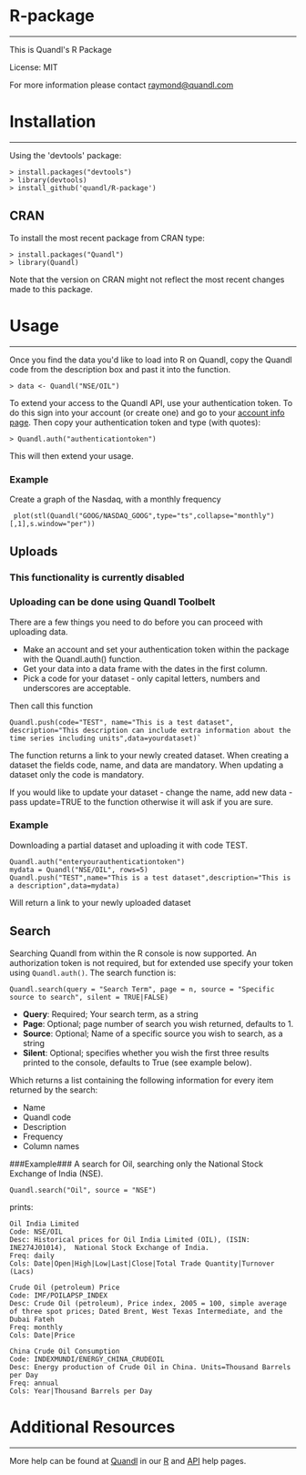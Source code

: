 R-package
=========
---

This is Quandl's R Package

License: MIT

For more information please contact raymond@quandl.com

# Installation #
---

Using the 'devtools' package:

    > install.packages("devtools")
    > library(devtools)
    > install_github('quandl/R-package')

## CRAN ##

To install the most recent package from CRAN type:

    > install.packages("Quandl")
    > library(Quandl)
    
Note that the version on CRAN might not reflect the most recent changes made to this package.

# Usage #
---

Once you find the data you'd like to load into R on Quandl, copy the Quandl code from the description box and past it into the function.

    > data <- Quandl("NSE/OIL")

To extend your access to the Quandl API, use your authentication token. To do this sign into your account (or create one) and go to your [account info page](http://www.quandl.com/users/info). Then copy your authentication token and type (with quotes):

    > Quandl.auth("authenticationtoken")

This will then extend your usage.


### Example ###
Create a graph of the Nasdaq, with a monthly frequency
	 
	 plot(stl(Quandl("GOOG/NASDAQ_GOOG",type="ts",collapse="monthly")[,1],s.window="per"))


## Uploads ##

### This functionality is currently disabled ###
### Uploading can be done using Quandl Toolbelt ###
There are a few things you need to do before you can proceed with uploading data.
 * Make an account and set your authentication token within the package with the Quandl.auth() function.
 * Get your data into a data frame with the dates in the first column.
 * Pick a code for your dataset - only capital letters, numbers and underscores are acceptable.

Then call this function 	

	Quandl.push(code="TEST", name="This is a test dataset", description="This description can include extra information about the time series including units",data=yourdataset)`

The function returns a link to your newly created dataset. When creating a dataset the fields code, name, and data are mandatory. When updating a dataset only the code is mandatory.

If you would like to update your dataset - change the name, add new data - pass update=TRUE to the function otherwise it will ask if you are sure.

### Example ###
Downloading a partial dataset and uploading it with code TEST. 

    Quandl.auth("enteryourauthenticationtoken")
    mydata = Quandl("NSE/OIL", rows=5)
    Quandl.push("TEST",name="This is a test dataset",description="This is a description",data=mydata)
    

Will return a link to your newly uploaded dataset
    
## Search ##
Searching Quandl from within the R console is now supported. An authorization token is not required, but for extended use specify your token using `Quandl.auth()`.  The search function is:

	Quandl.search(query = "Search Term", page = n, source = "Specific source to search", silent = TRUE|FALSE)

* **Query**: Required; Your search term, as a string
* **Page**: Optional; page number of search you wish returned, defaults to 1.
* **Source**: Optional; Name of a specific source you wish to search, as a string
* **Silent**: Optional; specifies whether you wish the first three results printed to the console, defaults to True (see example below).

Which returns a list containing the following information for every item returned by the search:

* Name
* Quandl code
* Description
* Frequency
* Column names  


###Example###
A search for Oil,  searching only the National Stock Exchange of India (NSE).

	Quandl.search("Oil", source = "NSE")
	
prints:

	Oil India Limited
	Code: NSE/OIL
	Desc: Historical prices for Oil India Limited (OIL), (ISIN: INE274J01014),  National Stock Exchange of India.
	Freq: daily
	Cols: Date|Open|High|Low|Last|Close|Total Trade Quantity|Turnover (Lacs)

	Crude Oil (petroleum) Price
	Code: IMF/POILAPSP_INDEX
	Desc: Crude Oil (petroleum), Price index, 2005 = 100, simple average of three spot prices; Dated Brent, West Texas Intermediate, and the Dubai Fateh
	Freq: monthly
	Cols: Date|Price

	China Crude Oil Consumption
	Code: INDEXMUNDI/ENERGY_CHINA_CRUDEOIL
	Desc: Energy production of Crude Oil in China. Units=Thousand Barrels per Day
	Freq: annual
	Cols: Year|Thousand Barrels per Day


# Additional Resources #
---
    
More help can be found at [Quandl](http://www.quandl.com) in our [R](http://www.quandl.com/help/r) and [API](http://www.quandl.com/api) help pages.
